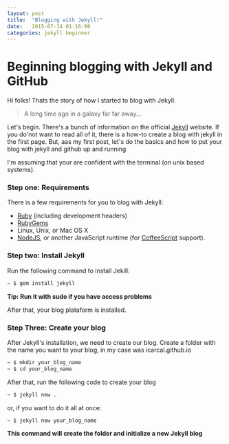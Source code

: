 ```yaml
---
layout: post
title:  "Blogging with Jekyll!"
date:   2015-07-14 01:16:00
categories: jekyll beginner
---
```


# Beginning blogging with Jekyll and GitHub

Hi folks!
Thats the story of how I started to blog with Jekyll.

> A long time ago in a galaxy far far away...

Let's begin.
There's a bunch of information on the official [Jekyll] website.
If you do'not want to read all of it, there is a how-to create a blog with jekyll in the first page.
But, aas my first post, let's do the basics and how to put your blog with jekyll and github up and running

I'm assuming that your are confident with the terminal (on unix based systems).

### Step one: Requirements

There is a few requirements for you to blog with Jekyll:
 - [Ruby] (including development headers)
 - [RubyGems]
 - Linux, Unix, or Mac OS X
 - [NodeJS], or another JavaScript runtime (for [CoffeeScript] support).

### Step two: Install Jekyll

Run the following command to install Jekill:

```sh
~ $ gem install jekyll
```
**Tip: Run it with sudo if you have access problems**

After that, your blog plataform is installed.

### Step Three: Create your blog

After Jekyll's installation, we need to create our blog.
Create a folder with the name you want to your blog, in my case was icarcal.github.io

```sh
~ $ mkdir your_blog_name
~ $ cd your_blog_name
```

After that, run the following code to create your blog

```sh
~ $ jekyll new .
```

or, if you want to do it all at once:


```sh
~ $ jekyll new your_blog_name
```
**This command will create the folder and initialize a new Jekyll blog**




[Jekyll]: http://jekyllrb.com/
[Ruby]: https://www.ruby-lang.org/en/downloads/
[Rubygems]: https://rubygems.org/pages/download
[NodeJS]: https://nodejs.org/
[CoffeeScript]: http://coffeescript.org/